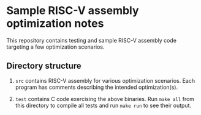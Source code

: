 # Sample RISC-V assembly optimization notes

This repository contains testing and sample RISC-V assembly code targeting a
few optimization scenarios.

## Directory structure

1. `src` contains RISC-V assembly for various optimization scenarios. Each
   program has comments describing the intended optimization(s).

2. `test` contains C code exercising the above binaries. Run `make all` from
   this directory to compile all tests and run `make run` to see their output.
